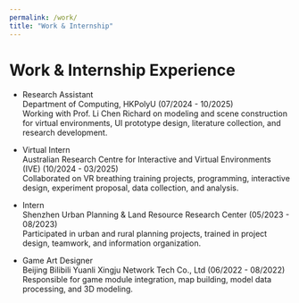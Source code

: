 ```yaml
---
permalink: /work/
title: "Work & Internship"
---
```


# Work & Internship Experience

- Research Assistant  
  Department of Computing, HKPolyU (07/2024 - 10/2025)  
  Working with Prof. Li Chen Richard on modeling and scene construction for virtual environments, UI prototype design, literature collection, and research development.

- Virtual Intern  
  Australian Research Centre for Interactive and Virtual Environments (IVE) (10/2024 - 03/2025)  
  Collaborated on VR breathing training projects, programming, interactive design, experiment proposal, data collection, and analysis.

- Intern  
  Shenzhen Urban Planning & Land Resource Research Center (05/2023 - 08/2023)  
  Participated in urban and rural planning projects, trained in project design, teamwork, and information organization.

- Game Art Designer  
  Beijing Bilibili Yuanli Xingju Network Tech Co., Ltd (06/2022 - 08/2022)  
  Responsible for game module integration, map building, model data processing, and 3D modeling. 